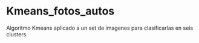 # Kmeans_fotos_autos
Algoritmo Kmeans aplicado a un set de imagenes para clasificarlas en seis clusters.
